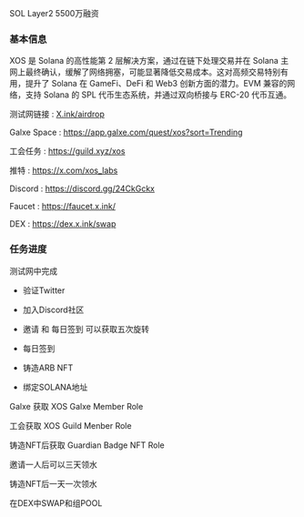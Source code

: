 SOL Layer2 5500万融资

### 基本信息

XOS 是 Solana 的高性能第 2 层解决方案，通过在链下处理交易并在 Solana 主网上最终确认，缓解了网络拥塞，可能显著降低交易成本。这对高频交易特别有用，提升了 Solana 在 GameFi、DeFi 和 Web3 创新方面的潜力。EVM 兼容的网络，支持 Solana 的 SPL 代币生态系统，并通过双向桥接与 ERC-20 代币互通。

测试网链接 : [X.ink/airdrop](https://X.ink/UTY05Q)

Galxe Space : https://app.galxe.com/quest/xos?sort=Trending

工会任务 : https://guild.xyz/xos

推特 : https://x.com/xos_labs

Discord : https://discord.gg/24CkGckx

Faucet : https://faucet.x.ink/

DEX : https://dex.x.ink/swap

### 任务进度

测试网中完成

- 验证Twitter
  
- 加入Discord社区
  
- 邀请 和 每日签到 可以获取五次旋转
  
- 每日签到
  
- 铸造ARB NFT
  
- 绑定SOLANA地址
  

Galxe 获取 XOS Galxe Member Role

工会获取 XOS Guild Menber Role

铸造NFT后获取 Guardian Badge NFT Role

邀请一人后可以三天领水

铸造NFT后一天一次领水

在DEX中SWAP和组POOL